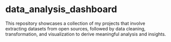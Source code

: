 # data_analysis_dashboard
This repository showcases a collection of my projects that involve extracting datasets from open sources, followed by data cleaning, transformation, and visualization to derive meaningful analysis and insights.
